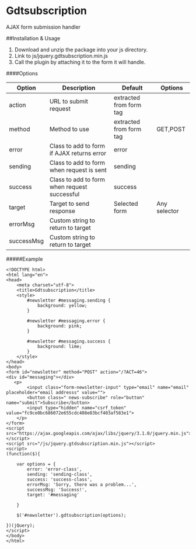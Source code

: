 # Gdtsubscription
AJAX form submission handler

##Installation & Usage

1. Download and unzip the package into your js directory.
2. Link to js/jquery.gdtsubscription.min.js
3. Call the plugin by attaching it to the form it will handle.


####Options

| Option | Description | Default | Options
| --- | --- | --- | --- |
| action | URL to submit request | extracted from form tag |  |
| method | Method to use | extracted from form tag | GET,POST |
| error | Class to add to form if AJAX returns error | error |  |
| sending | Class to add to form when request is sent | sending |  |
| success | Class to add to form when request successful | success | |
| target | Target to send response | Selected form | Any selector |
| errorMsg | Custom string to return to target |  |  |
| successMsg | Custom string to return to target |  |  |


#####Example

```
<!DOCTYPE html>
<html lang="en">
<head>
	<meta charset="utf-8">
	<title>Gdtsubscription</title>
	<style>
		#newsletter #messaging.sending {
			background: yellow;
		}
		
		#newsletter #messaging.error {
			background: pink;
		}
		
		#newsletter #messaging.success {
			background: lime;
		}
	</style>
</head>
<body>
<form id="newsletter" method="POST" action="/?ACT=46"> 
<div id="messaging"></div>              
   <p>
        <input class="form-newsletter-input" type="email" name="email" placeholder="email addresss" value="">
        <button class=" news-subscribe" role="button" name="submit">Subscribe</button>
        <input type="hidden" name="csrf_token" value="fc9ce0bc686072e655cdc408e83bcf403af583e1">  
    </p>
</form>
<script src="https://ajax.googleapis.com/ajax/libs/jquery/3.1.0/jquery.min.js"></script>
<script src="/js/jquery.gtdsubscription.min.js"></script>
<script>
(function($){
	
	var options = { 
		error: 'error-class',
		sending: 'sending-class',
		success: 'success-class',
		errorMsg: 'Sorry, there was a problem...',
		successMsg: 'Success!',
		target: '#messaging'
		
	}
	
	$('#newsletter').gdtsubscription(options);
	
})(jQuery);
</script>
</body>
</html>
```